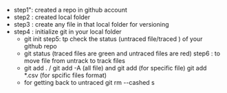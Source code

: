 - step1": created a repo in github account
- step2 : created local folder
- step3 : create any file in that local folder for versioning
- step4 : initialize git in your local folder
    - git init
step5: tp check the status (untraced file/traced ) of your github repo
    - git status (traced files are green and untraced files are red)
step6 : to move file from untrack to track files
    - git add . / git add -A (all file) and git add <filename> (for specific file)
      git add *.csv (for spcific files format)
    - for getting back to untraced 
      git rm --cashed <filesame>s